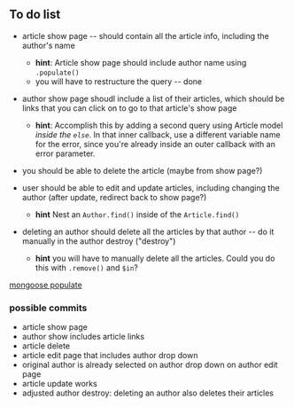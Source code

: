 ## To do list

* article show page -- should contain all the article info, including the author's name
  * **hint**: Article show page should include author name using `.populate()`
  * you will have to restructure the query -- done


* author show page shoudl include a list of their articles, which should be links that you can click on to go to that article's show page
  * **hint**: Accomplish this by adding a second query using Article model _inside the `else`_.  In that inner callback, use a different variable name for the error, since you're already inside an outer callback with an error parameter.


* you should be able to delete the article (maybe from show page?)
* user should be able to edit and update articles, including changing the author (after update, redirect back to show page?)
  * **hint** Nest an `Author.find()` inside of the `Article.find()` 
* deleting an author should delete all the articles by that author -- do it manually in the author destroy ("destroy")
  * **hint** you will have to manually delete all the articles.  Could you do this with `.remove()` and `$in`?

[mongoose populate](https://mongoosejs.com/docs/populate.html) 


### possible commits

* article show page 
* author show includes article links
* article delete
* article edit page that includes author drop down
* original author is already selected on author drop down on author edit page
* article update works
* adjusted author destroy: deleting an author also deletes their articles